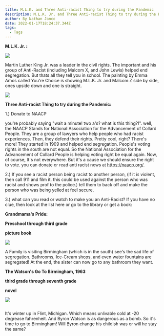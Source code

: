 ```yaml
---
title: M.L.K. and Three Anti-racist Thing to try during the Pandemic
description: M.L.K. Jr. and Three Anti-racist Thing to try during the Pandemic
author: By Nathan Janco
date: 2022-01-17T18:24:37.344Z
tags:
  - Tags
---
```

**M.L.K. Jr. :**

![](https://d1y8sb8igg2f8e.cloudfront.net/images/mlk.width-800.jpg)

Martin Luther King Jr. was a leader in the civil rights. The important and his group of Anti-Racist (including Malcom X, and John Lewis) helped end segregation. But thats all they tell you in school. The painting by Emma Amos called You're Choice is showing M.L.K. Jr. and Malcom Z side by side, ones upside down and one is straight.

![](/static/img/emma.jpg)



**Three Anti-racist Thing to try during the Pandemic:**

1.) Donate to NAACP

you're probably saying "wait a minute! two a's? what is this thing?!". well, the NAACP Stands for National Association for the Advancement of Collard People. They are a group of lawyers who help people who had racist experiences. Then, they defend their rights. Pretty cool, right? There's more! They started in 1909 and helped end segregation. People's voting rights in the south are not equal. So the National Association for the Advancement of Collard People is helping voting right be equal again. Now, of course, It's not everywhere. But it's a cause we should ensure the right to vote. you can donate or read anti racist news at https://naacp.org/.

2.) If you see a racist person being racist to another person, (if it is violent, then call 911 and film it. this could be used against the person who was racist and shows prof to the police.) tell them to back off and make the person who was being yelled at feel secure.

3.) what can you read or watch to make you an Anti-Racist? If you have no clue, then look at the list here or go to the library or get a book:

**Grandmama's Pride:**

**Preschool through third grade**

**picture book**

![](/static/img/grandmamas-pride.jpeg)

A Family is visiting Birmingham (which is in the south) see's the sad life of segregation. Bathrooms, Ice-Cream shops, and even water fountains are segregated! At the end, the sister can now go to any bathroom they want.

**The Watson's Go To Birmingham, 1963**

**third grade through seventh grade** 

**novel**

![](/static/img/91rogxds8dl.jpeg)



![]()

It's winter up in Flint, Michigan. Which means unlivable cold at -20 degrease fahrenheit. And Byron Watson is as dangerous as a bomb. So it's time to go to Birmingham! Will Byron change his childish was or will he stay the same?